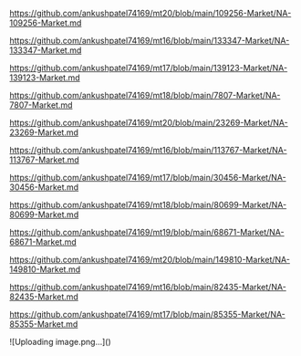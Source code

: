 <p><a href="https://github.com/ankushpatel74169/mt20/blob/main/109256-Market/NA-109256-Market.md">https://github.com/ankushpatel74169/mt20/blob/main/109256-Market/NA-109256-Market.md</a></p><p><a href="https://github.com/ankushpatel74169/mt16/blob/main/133347-Market/NA-133347-Market.md">https://github.com/ankushpatel74169/mt16/blob/main/133347-Market/NA-133347-Market.md</a></p><p><a href="https://github.com/ankushpatel74169/mt17/blob/main/139123-Market/NA-139123-Market.md">https://github.com/ankushpatel74169/mt17/blob/main/139123-Market/NA-139123-Market.md</a></p><p><a href="https://github.com/ankushpatel74169/mt18/blob/main/7807-Market/NA-7807-Market.md">https://github.com/ankushpatel74169/mt18/blob/main/7807-Market/NA-7807-Market.md</a></p><p><a href="https://github.com/ankushpatel74169/mt20/blob/main/23269-Market/NA-23269-Market.md">https://github.com/ankushpatel74169/mt20/blob/main/23269-Market/NA-23269-Market.md</a></p><p><a href="https://github.com/ankushpatel74169/mt16/blob/main/113767-Market/NA-113767-Market.md">https://github.com/ankushpatel74169/mt16/blob/main/113767-Market/NA-113767-Market.md</a></p><p><a href="https://github.com/ankushpatel74169/mt17/blob/main/30456-Market/NA-30456-Market.md">https://github.com/ankushpatel74169/mt17/blob/main/30456-Market/NA-30456-Market.md</a></p><p><a href="https://github.com/ankushpatel74169/mt18/blob/main/80699-Market/NA-80699-Market.md">https://github.com/ankushpatel74169/mt18/blob/main/80699-Market/NA-80699-Market.md</a></p><p><a href="https://github.com/ankushpatel74169/mt19/blob/main/68671-Market/NA-68671-Market.md">https://github.com/ankushpatel74169/mt19/blob/main/68671-Market/NA-68671-Market.md</a></p><p><a href="https://github.com/ankushpatel74169/mt20/blob/main/149810-Market/NA-149810-Market.md">https://github.com/ankushpatel74169/mt20/blob/main/149810-Market/NA-149810-Market.md</a></p><p><a href="https://github.com/ankushpatel74169/mt16/blob/main/82435-Market/NA-82435-Market.md">https://github.com/ankushpatel74169/mt16/blob/main/82435-Market/NA-82435-Market.md</a></p><p><a href="https://github.com/ankushpatel74169/mt17/blob/main/85355-Market/NA-85355-Market.md">https://github.com/ankushpatel74169/mt17/blob/main/85355-Market/NA-85355-Market.md</a></p>
![Uploading image.png…]()
